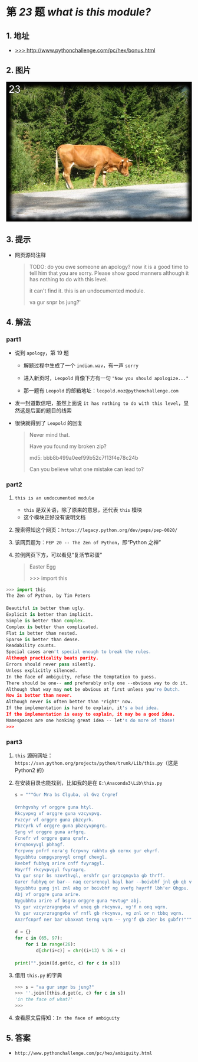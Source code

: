 # 第 *23* 题 *what is this module?*

## 1. 地址

- <a href="http://www.pythonchallenge.com/pc/hex/bonus.html" target="_blank">>>> http://www.pythonchallenge.com/pc/hex/bonus.html</a>

## 2. 图片

![bonus](.\imgs\23_bonus.jpg)

## 3. 提示

- 网页源码注释
  
    > TODO: do you owe someone an apology? now it is a good time to tell him that you are sorry. Please show good manners although it has nothing to do with this level.
    >
    > 
    >
    > it can't find it. this is an undocumented module.
    >
    > 
    >
    > va gur snpr bs jung?'

## 4. 解法

### part1

- 说到 `apology`，第 19 题

    - 解题过程中生成了一个 `indian.wav`，有一声 `sorry`

    - 进入新页时，`Leopold` 肖像下方有一句 `"Now you should apologize..."`

    - 那一题有 `Leopold` 的邮箱地址：`leopold.moz@pythonchallenge.com`

- 发一封道歉信吧，虽然上面说 `it has nothing to do with this level`，显然这是后面的题目的线索

- 很快就得到了 `Leopold` 的回复

    > Never mind that.
    >
    > Have you found my broken zip?
    >
    > md5: bbb8b499a0eef99b52c7f13f4e78c24b
    >
    > Can you believe what one mistake can lead to?

### part2

1. `this is an undocumented module`
    - `this` 是双关语，除了原来的意思，还代表 `this` 模块
    - 这个模块正好没有说明文档
2. 搜索得知这个网页：`https://legacy.python.org/dev/peps/pep-0020/`
3. 该网页题为：`PEP 20 -- The Zen of Python`，即“Python 之禅”
4. 拉倒网页下方，可以看见“复活节彩蛋”

    > Easter Egg
    >
    > \>>> import this

```python
>>> import this
The Zen of Python, by Tim Peters

Beautiful is better than ugly.
Explicit is better than implicit.
Simple is better than complex.
Complex is better than complicated.
Flat is better than nested.
Sparse is better than dense.
Readability counts.
Special cases aren't special enough to break the rules.
Although practicality beats purity.
Errors should never pass silently.
Unless explicitly silenced.
In the face of ambiguity, refuse the temptation to guess.
There should be one-- and preferably only one --obvious way to do it.
Although that way may not be obvious at first unless you're Dutch.
Now is better than never.
Although never is often better than *right* now.
If the implementation is hard to explain, it's a bad idea.
If the implementation is easy to explain, it may be a good idea.
Namespaces are one honking great idea -- let's do more of those!
>>> 
```

### part3

1. `this` 源码网址：`https://svn.python.org/projects/python/trunk/Lib/this.py`（这是 Python2 的）
2. 在安装目录也能找到，比如我的是在 `E:\Anaconda3\Lib\this.py`

    ```python
    s = """Gur Mra bs Clguba, ol Gvz Crgref

    Ornhgvshy vf orggre guna htyl.
    Rkcyvpvg vf orggre guna vzcyvpvg.
    Fvzcyr vf orggre guna pbzcyrk.
    Pbzcyrk vf orggre guna pbzcyvpngrq.
    Syng vf orggre guna arfgrq.
    Fcnefr vf orggre guna qrafr.
    Ernqnovyvgl pbhagf.
    Fcrpvny pnfrf nera'g fcrpvny rabhtu gb oernx gur ehyrf.
    Nygubhtu cenpgvpnyvgl orngf chevgl.
    Reebef fubhyq arire cnff fvyragyl.
    Hayrff rkcyvpvgyl fvyraprq.
    Va gur snpr bs nzovthvgl, ershfr gur grzcgngvba gb thrff.
    Gurer fubhyq or bar-- naq cersrenoyl bayl bar --boivbhf jnl gb qb vg.
    Nygubhtu gung jnl znl abg or boivbhf ng svefg hayrff lbh'er Qhgpu.
    Abj vf orggre guna arire.
    Nygubhtu arire vf bsgra orggre guna *evtug* abj.
    Vs gur vzcyrzragngvba vf uneq gb rkcynva, vg'f n onq vqrn.
    Vs gur vzcyrzragngvba vf rnfl gb rkcynva, vg znl or n tbbq vqrn.
    Anzrfcnprf ner bar ubaxvat terng vqrn -- yrg'f qb zber bs gubfr!"""

    d = {}
    for c in (65, 97):
        for i in range(26):
            d[chr(i+c)] = chr((i+13) % 26 + c)

    print("".join([d.get(c, c) for c in s]))
    ```

3. 借用 `this.py` 的字典

    ```python
    >>> s = "va gur snpr bs jung?"
    >>> ''.join([this.d.get(c, c) for c in s])
    'in the face of what?'
    >>> 
    ```

4. 查看原文后得知：`In the face of ambiguity`

## 5. 答案

- `http://www.pythonchallenge.com/pc/hex/ambiguity.html`